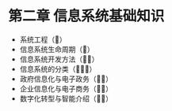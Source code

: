 # 第二章 信息系统基础知识

- 系统工程（🌟）
- 信息系统生命周期（🌟）
- 信息系统开发方法（🌟🌟）
- 信息系统的分类（🌟🌟🌟）
- 政府信息化与电子政务（🌟🌟）
- 企业信息化与电子商务（🌟🌟）
- 数字化转型与智能介绍（🌟🌟）
